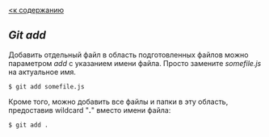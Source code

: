[<к содержанию](./readeaboutgit.md)

## ***Git add***

Добавить отдельный файл в область подготовленных файлов можно параметром *add* с указанием имени файла. Просто замените *somefile.js* на актуальное имя.

````
$ git add somefile.js
````

Кроме того, можно добавить все файлы и папки в эту область, предоставив wildcard  "**.**"  вместо имени файла:

````
$ git add .
````

